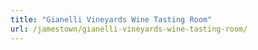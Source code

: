 ```yaml
---
title: "Gianelli Vineyards Wine Tasting Room"
url: /jamestown/gianelli-vineyards-wine-tasting-room/
---
```

